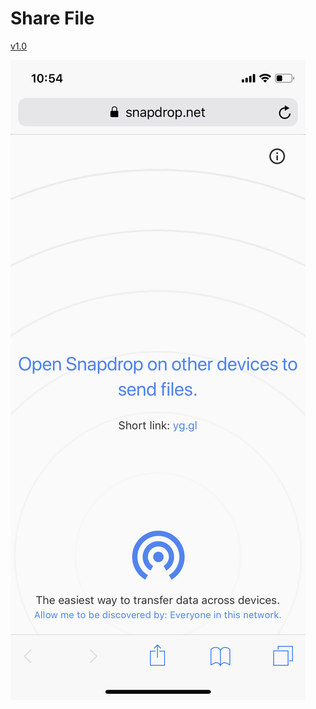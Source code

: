 # Share File

[v1.0](https://www.icloud.com/shortcuts/46710b78f798451690f4fa56320a9db1)

![title](IMG_7E8ED8A5608A-1.jpeg)